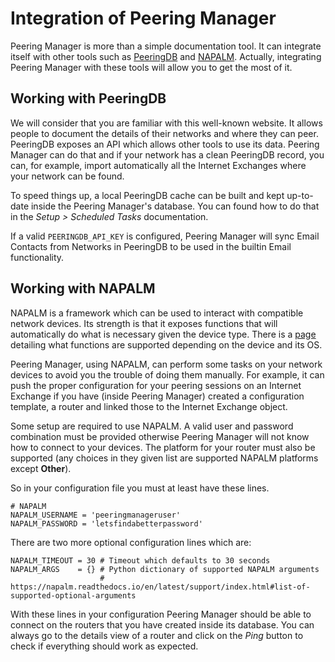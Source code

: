 # Integration of Peering Manager

Peering Manager is more than a simple documentation tool. It can integrate
itself with other tools such as [PeeringDB](https://peeringdb.com/) and
[NAPALM](https://napalm.readthedocs.io/). Actually, integrating Peering Manager
with these tools will allow you to get the most of it.

## Working with PeeringDB

We will consider that you are familiar with this well-known website. It allows
people to document the details of their networks and where they can peer.
PeeringDB exposes an API which allows other tools to use its data. Peering
Manager can do that and if your network has a clean PeeringDB record, you can,
for example, import automatically all the Internet Exchanges where your network
can be found.

To speed things up, a local PeeringDB cache can be built and kept up-to-date
inside the Peering Manager's database. You can found how to do that in the
_Setup > Scheduled Tasks_ documentation.

If a valid `PEERINGDB_API_KEY` is configured, Peering Manager
will sync Email Contacts from Networks in PeeringDB to be used in the builtin Email
functionality.

## Working with NAPALM

NAPALM is a framework which can be used to interact with compatible network
devices. Its strength is that it exposes functions that will automatically do
what is necessary given the device type. There is a
[page](https://napalm.readthedocs.io/en/latest/support/index.html) detailing
what functions are supported depending on the device and its OS.

Peering Manager, using NAPALM, can perform some tasks on your network devices
to avoid you the trouble of doing them manually. For example, it can push the
proper configuration for your peering sessions on an Internet Exchange if you
have (inside Peering Manager) created a configuration template, a router and
linked those to the Internet Exchange object.

Some setup are required to use NAPALM. A valid user and password combination
must be provided otherwise Peering Manager will not know how to connect to your
devices. The platform for your router must also be supported (any choices in they
given list are supported NAPALM platforms except __Other__).

So in your configuration file you must at least have these lines.

```no-highlight
# NAPALM
NAPALM_USERNAME = 'peeringmanageruser'
NAPALM_PASSWORD = 'letsfindabetterpassword'
```

There are two more optional configuration lines which are:

```no-highlight
NAPALM_TIMEOUT = 30 # Timeout which defaults to 30 seconds
NAPALM_ARGS    = {} # Python dictionary of supported NAPALM arguments
                    # https://napalm.readthedocs.io/en/latest/support/index.html#list-of-supported-optional-arguments
```

With these lines in your configuration Peering Manager should be able to
connect on the routers that you have created inside its database. You can
always go to the details view of a router and click on the _Ping_ button to
check if everything should work as expected.
